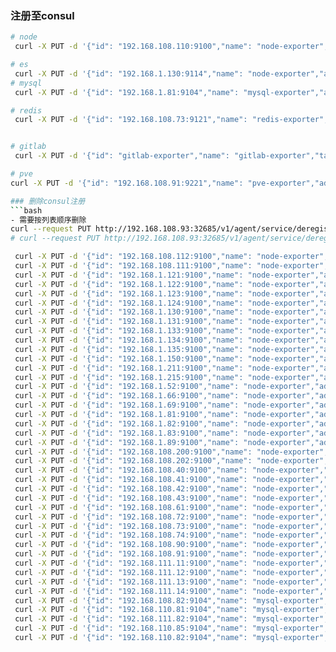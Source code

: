 

### 注册至consul
```bash
# node
 curl -X PUT -d '{"id": "192.168.108.110:9100","name": "node-exporter","address": "192.168.108.110","port": ''9100, "checks": [{"http": "http://192.168.108.110:9100/","interval": "5s"}]}'     http://192.168.108.93:32685/v1/agent/service/register

# es
 curl -X PUT -d '{"id": "192.168.1.130:9114","name": "node-exporter","address": "192.168.1.130","port": ''9114, "checks": [{"http": "http://192.168.1.130:9114/","interval": "5s"}]}'     http://192.168.108.93:32685/v1/agent/service/register
# mysql
 curl -X PUT -d '{"id": "192.168.1.81:9104","name": "mysql-exporter","address": "192.168.1.81","port": ''9104, "checks": [{"http": "http://192.168.1.81:9104/","interval": "5s"}]}'     http://192.168.108.93:32685/v1/agent/service/register

# redis
 curl -X PUT -d '{"id": "192.168.108.73:9121","name": "redis-exporter","address": "192.168.108.73","port": ''9121, "checks": [{"http": "http://192.168.108.73:9121/","interval": "5s"}]}'     http://192.168.108.93:32685/v1/agent/service/register


# gitlab
 curl -X PUT -d '{"id": "gitlab-exporter","name": "gitlab-exporter","tags": ["prometheus"],"address": "https://gitlab.rongshujia.net","port": 0,"Meta": {"url": "/-/metrics","params":"biBietRb6YDwNj_2_PAE"}},"check": {"id": "gitlab-exporter-check","name": "GitLab Exporter HTTP Check","hTTP": "https://gitlab.rongshujia.net/-/metrics?token=biBietRb6YDwNj_2_PAE","method": "GET","interval": "10s","timeout": "1s"}}' http://192.168.108.93:32685/v1/agent/service/register

# pve
curl -X PUT -d '{"id": "192.168.108.91:9221","name": "pve-exporter","address": "192.168.108.91","port": '9221', "Meta": {"url": "pve","params":"192.168.1.126:8006"}},"checks": [{"http": "http://192.168.108.91:9221/pve#target=192.168.1.126:8006","interval": "30s"}]}'     http://192.168.108.93:32685/v1/agent/service/register```

### 删除consul注册
```bash
- 需要按列表顺序删除
curl --request PUT http://192.168.108.93:32685/v1/agent/service/deregister/<ID>
# curl --request PUT http://192.168.108.93:32685/v1/agent/service/deregister/192.168.108.110

```


```bash
 curl -X PUT -d '{"id": "192.168.108.112:9100","name": "node-exporter","address": "192.168.108.112","port": ''9100, "checks": [{"http": "http://192.168.108.112:9100/","interval": "5s"}]}'     http://192.168.108.93:32685/v1/agent/service/register
 curl -X PUT -d '{"id": "192.168.108.111:9100","name": "node-exporter","address": "192.168.108.111","port": ''9100, "checks": [{"http": "http://192.168.108.111:9100/","interval": "5s"}]}'     http://192.168.108.93:32685/v1/agent/service/register
 curl -X PUT -d '{"id": "192.168.1.121:9100","name": "node-exporter","address": "192.168.1.121","port": ''9100, "checks": [{"http": "http://192.168.1.121:9100/","interval": "5s"}]}'     http://192.168.108.93:32685/v1/agent/service/register
 curl -X PUT -d '{"id": "192.168.1.122:9100","name": "node-exporter","address": "192.168.1.122","port": ''9100, "checks": [{"http": "http://192.168.1.122:9100/","interval": "5s"}]}'     http://192.168.108.93:32685/v1/agent/service/register
 curl -X PUT -d '{"id": "192.168.1.123:9100","name": "node-exporter","address": "192.168.1.123","port": ''9100, "checks": [{"http": "http://192.168.1.123:9100/","interval": "5s"}]}'     http://192.168.108.93:32685/v1/agent/service/register
 curl -X PUT -d '{"id": "192.168.1.124:9100","name": "node-exporter","address": "192.168.1.124","port": ''9100, "checks": [{"http": "http://192.168.1.124:9100/","interval": "5s"}]}'     http://192.168.108.93:32685/v1/agent/service/register
 curl -X PUT -d '{"id": "192.168.1.130:9100","name": "node-exporter","address": "192.168.1.130","port": ''9100, "checks": [{"http": "http://192.168.1.130:9100/","interval": "5s"}]}'     http://192.168.108.93:32685/v1/agent/service/register
 curl -X PUT -d '{"id": "192.168.1.131:9100","name": "node-exporter","address": "192.168.1.131","port": ''9100, "checks": [{"http": "http://192.168.1.131:9100/","interval": "5s"}]}'     http://192.168.108.93:32685/v1/agent/service/register
 curl -X PUT -d '{"id": "192.168.1.133:9100","name": "node-exporter","address": "192.168.1.133","port": ''9100, "checks": [{"http": "http://192.168.1.133:9100/","interval": "5s"}]}'     http://192.168.108.93:32685/v1/agent/service/register
 curl -X PUT -d '{"id": "192.168.1.134:9100","name": "node-exporter","address": "192.168.1.134","port": ''9100, "checks": [{"http": "http://192.168.1.134:9100/","interval": "5s"}]}'     http://192.168.108.93:32685/v1/agent/service/register
 curl -X PUT -d '{"id": "192.168.1.135:9100","name": "node-exporter","address": "192.168.1.135","port": ''9100, "checks": [{"http": "http://192.168.1.135:9100/","interval": "5s"}]}'     http://192.168.108.93:32685/v1/agent/service/register
 curl -X PUT -d '{"id": "192.168.1.150:9100","name": "node-exporter","address": "192.168.1.150","port": ''9100, "checks": [{"http": "http://192.168.1.150:9100/","interval": "5s"}]}'     http://192.168.108.93:32685/v1/agent/service/register
 curl -X PUT -d '{"id": "192.168.1.211:9100","name": "node-exporter","address": "192.168.1.211","port": ''9100, "checks": [{"http": "http://192.168.1.211:9100/","interval": "5s"}]}'     http://192.168.108.93:32685/v1/agent/service/register
 curl -X PUT -d '{"id": "192.168.1.215:9100","name": "node-exporter","address": "192.168.1.215","port": ''9100, "checks": [{"http": "http://192.168.1.215:9100/","interval": "5s"}]}'     http://192.168.108.93:32685/v1/agent/service/register
 curl -X PUT -d '{"id": "192.168.1.52:9100","name": "node-exporter","address": "192.168.1.52","port": ''9100, "checks": [{"http": "http://192.168.1.52:9100/","interval": "5s"}]}'     http://192.168.108.93:32685/v1/agent/service/register
 curl -X PUT -d '{"id": "192.168.1.66:9100","name": "node-exporter","address": "192.168.1.66","port": ''9100, "checks": [{"http": "http://192.168.1.66:9100/","interval": "5s"}]}'     http://192.168.108.93:32685/v1/agent/service/register
 curl -X PUT -d '{"id": "192.168.1.69:9100","name": "node-exporter","address": "192.168.1.69","port": ''9100, "checks": [{"http": "http://192.168.1.69:9100/","interval": "5s"}]}'     http://192.168.108.93:32685/v1/agent/service/register
 curl -X PUT -d '{"id": "192.168.1.81:9100","name": "node-exporter","address": "192.168.1.81","port": ''9100, "checks": [{"http": "http://192.168.1.81:9100/","interval": "5s"}]}'     http://192.168.108.93:32685/v1/agent/service/register
 curl -X PUT -d '{"id": "192.168.1.82:9100","name": "node-exporter","address": "192.168.1.82","port": ''9100, "checks": [{"http": "http://192.168.1.82:9100/","interval": "5s"}]}'     http://192.168.108.93:32685/v1/agent/service/register
 curl -X PUT -d '{"id": "192.168.1.83:9100","name": "node-exporter","address": "192.168.1.83","port": ''9100, "checks": [{"http": "http://192.168.1.83:9100/","interval": "5s"}]}'     http://192.168.108.93:32685/v1/agent/service/register
 curl -X PUT -d '{"id": "192.168.1.89:9100","name": "node-exporter","address": "192.168.1.89","port": ''9100, "checks": [{"http": "http://192.168.1.89:9100/","interval": "5s"}]}'     http://192.168.108.93:32685/v1/agent/service/register
 curl -X PUT -d '{"id": "192.168.108.200:9100","name": "node-exporter","address": "192.168.108.200","port": ''9100, "checks": [{"http": "http://192.168.108.200:9100/","interval": "5s"}]}'     http://192.168.108.93:32685/v1/agent/service/register
 curl -X PUT -d '{"id": "192.168.108.202:9100","name": "node-exporter","address": "192.168.108.202","port": ''9100, "checks": [{"http": "http://192.168.108.202:9100/","interval": "5s"}]}'     http://192.168.108.93:32685/v1/agent/service/register
 curl -X PUT -d '{"id": "192.168.108.40:9100","name": "node-exporter","address": "192.168.108.40","port": ''9100, "checks": [{"http": "http://192.168.108.40:9100/","interval": "5s"}]}'     http://192.168.108.93:32685/v1/agent/service/register
 curl -X PUT -d '{"id": "192.168.108.41:9100","name": "node-exporter","address": "192.168.108.41","port": ''9100, "checks": [{"http": "http://192.168.108.41:9100/","interval": "5s"}]}'     http://192.168.108.93:32685/v1/agent/service/register
 curl -X PUT -d '{"id": "192.168.108.42:9100","name": "node-exporter","address": "192.168.108.42","port": ''9100, "checks": [{"http": "http://192.168.108.42:9100/","interval": "5s"}]}'     http://192.168.108.93:32685/v1/agent/service/register
 curl -X PUT -d '{"id": "192.168.108.43:9100","name": "node-exporter","address": "192.168.108.43","port": ''9100, "checks": [{"http": "http://192.168.108.43:9100/","interval": "5s"}]}'     http://192.168.108.93:32685/v1/agent/service/register
 curl -X PUT -d '{"id": "192.168.108.61:9100","name": "node-exporter","address": "192.168.108.61","port": ''9100, "checks": [{"http": "http://192.168.108.61:9100/","interval": "5s"}]}'     http://192.168.108.93:32685/v1/agent/service/register
 curl -X PUT -d '{"id": "192.168.108.72:9100","name": "node-exporter","address": "192.168.108.72","port": ''9100, "checks": [{"http": "http://192.168.108.72:9100/","interval": "5s"}]}'     http://192.168.108.93:32685/v1/agent/service/register
 curl -X PUT -d '{"id": "192.168.108.73:9100","name": "node-exporter","address": "192.168.108.73","port": ''9100, "checks": [{"http": "http://192.168.108.73:9100/","interval": "5s"}]}'     http://192.168.108.93:32685/v1/agent/service/register
 curl -X PUT -d '{"id": "192.168.108.74:9100","name": "node-exporter","address": "192.168.108.74","port": ''9100, "checks": [{"http": "http://192.168.108.74:9100/","interval": "5s"}]}'     http://192.168.108.93:32685/v1/agent/service/register
 curl -X PUT -d '{"id": "192.168.108.90:9100","name": "node-exporter","address": "192.168.108.90","port": ''9100, "checks": [{"http": "http://192.168.108.90:9100/","interval": "5s"}]}'     http://192.168.108.93:32685/v1/agent/service/register
 curl -X PUT -d '{"id": "192.168.108.91:9100","name": "node-exporter","address": "192.168.108.91","port": ''9100, "checks": [{"http": "http://192.168.108.91:9100/","interval": "5s"}]}'     http://192.168.108.93:32685/v1/agent/service/register
 curl -X PUT -d '{"id": "192.168.111.11:9100","name": "node-exporter","address": "192.168.111.11","port": ''9100, "checks": [{"http": "http://192.168.111.11:9100/","interval": "5s"}]}'     http://192.168.108.93:32685/v1/agent/service/register
 curl -X PUT -d '{"id": "192.168.111.12:9100","name": "node-exporter","address": "192.168.111.12","port": ''9100, "checks": [{"http": "http://192.168.111.12:9100/","interval": "5s"}]}'     http://192.168.108.93:32685/v1/agent/service/register
 curl -X PUT -d '{"id": "192.168.111.13:9100","name": "node-exporter","address": "192.168.111.13","port": ''9100, "checks": [{"http": "http://192.168.111.13:9100/","interval": "5s"}]}'     http://192.168.108.93:32685/v1/agent/service/register
 curl -X PUT -d '{"id": "192.168.111.14:9100","name": "node-exporter","address": "192.168.111.14","port": ''9100, "checks": [{"http": "http://192.168.111.14:9100/","interval": "5s"}]}'     http://192.168.108.93:32685/v1/agent/service/register
 curl -X PUT -d '{"id": "192.168.108.82:9104","name": "mysql-exporter","address": "192.168.108.82","port": ''9104, "checks": [{"http": "http://192.168.108.82:9104/","interval": "5s"}]}'     http://192.168.108.93:32685/v1/agent/service/register
 curl -X PUT -d '{"id": "192.168.110.81:9104","name": "mysql-exporter","address": "192.168.110.81","port": ''9104, "checks": [{"http": "http://192.168.110.81:9104/","interval": "5s"}]}'     http://192.168.108.93:32685/v1/agent/service/register
 curl -X PUT -d '{"id": "192.168.111.82:9104","name": "mysql-exporter","address": "192.168.111.82","port": ''9104, "checks": [{"http": "http://192.168.111.82:9104/","interval": "5s"}]}'     http://192.168.108.93:32685/v1/agent/service/register
 curl -X PUT -d '{"id": "192.168.110.85:9104","name": "mysql-exporter","address": "192.168.110.85","port": ''9104, "checks": [{"http": "http://192.168.110.85:9104/","interval": "5s"}]}'     http://192.168.108.93:32685/v1/agent/service/register
 curl -X PUT -d '{"id": "192.168.110.82:9104","name": "mysql-exporter","address": "192.168.110.82","port": ''9104, "checks": [{"http": "http://192.168.110.82:9104/","interval": "5s"}]}'     http://192.168.108.93:32685/v1/agent/service/register
```